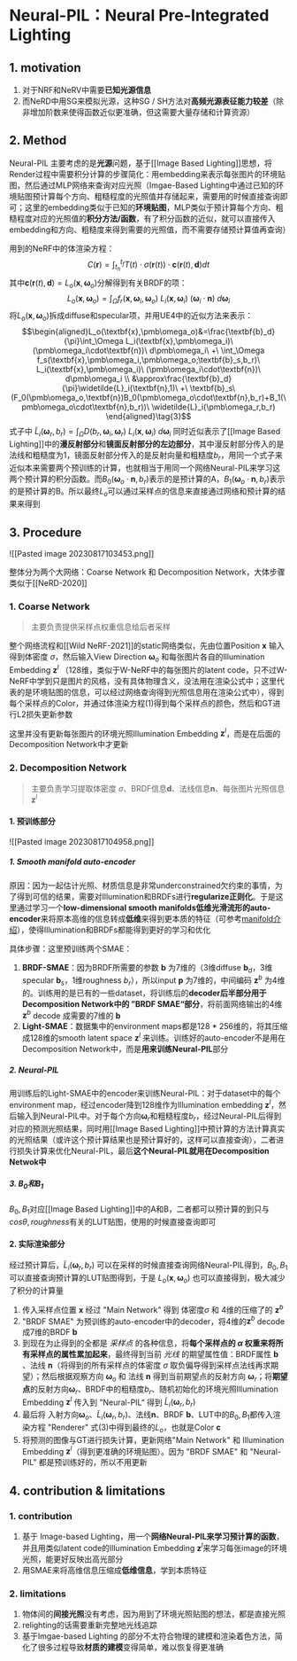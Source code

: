 # Neural-PIL：Neural Pre-Integrated Lighting

## 1. motivation

1. 对于NRF和NeRV中需要**已知光源信息**
2. 而NeRD中用SG来模拟光源，这种SG / SH方法对**高频光源表征能力较差**（除非增加阶数来使得函数近似更准确，但这需要大量存储和计算资源）

## 2. Method

Neural-PIL 主要考虑的是**光源**问题，基于[[Image Based Lighting]]思想，将Render过程中需要积分计算的步骤简化：用embedding来表示每张图片的环境贴图，然后通过MLP网络来查询对应光照（Imgae-Based Lighting中通过已知的环境贴图预计算每个方向、粗糙程度的光照值并存储起来，需要用的时候直接查询即可；这里的embedding类似于已知的**环境贴图**，MLP类似于预计算每个方向、粗糙程度对应的光照值的**积分方法/函数**，有了积分函数的近似，就可以直接传入embedding和方向、粗糙度来得到需要的光照值，而不需要存储预计算值再查询）

用到的NeRF中的体渲染方程：$$C(\textbf{r}) = \int_{t_n}^{t_f}T(t)\cdot\sigma(\textbf{r}(t))\cdot\textbf{c}(\textbf{r}(t),\textbf{d})dt\tag{1}$$其中$\textbf{c}(\textbf{r}(t),\textbf{d})=L_o(\textbf{x},\pmb\omega_o)$分解得到有关BRDF的项：$$L_o(\textbf{x},\pmb\omega_o)=\int_\Omega f_r(\textbf{x},\pmb\omega_i,\pmb\omega_o)\ L_i(\textbf{x},\pmb\omega_i)\ (\pmb\omega_i\cdot\textbf{n})\ d\pmb\omega_i\tag{2}$$将$L_o(\textbf{x},\pmb\omega_o)$拆成diffuse和specular项，并用UE4中的近似方法来表示：$$\begin{aligned}L_o(\textbf{x},\pmb\omega_o)&=\frac{\textbf{b}_d}{\pi}\int_\Omega L_i(\textbf{x},\pmb\omega_i)\ (\pmb\omega_i\cdot\textbf{n})\ d\pmb\omega_i\ +\ \int_\Omega f_s(\textbf{x},\pmb\omega_i,\pmb\omega_o;\textbf{b}_s,b_r)\ L_i(\textbf{x},\pmb\omega_i)\ (\pmb\omega_i\cdot\textbf{n})\ d\pmb\omega_i \\ &\approx\frac{\textbf{b}_d}{\pi}\widetilde{L}_i(\textbf{n},1)\ +\ \textbf{b}_s\ (F_0(\pmb\omega_o,\textbf{n})B_0(\pmb\omega_o\cdot\textbf{n},b_r)+B_1(\pmb\omega_o\cdot\textbf{n},b_r))\ \widetilde{L}_i(\pmb\omega_r,b_r) \end{aligned}\tag{3}$$式子中 $\widetilde{L}_i(\pmb\omega_r,b_r)=\int_\Omega D(b_r,\pmb\omega_i,\pmb\omega_r)\ L_i(\textbf{x},\pmb\omega_i)\ d\pmb\omega_i$ 同时近似表示了[[Image Based Lighting]]中的**漫反射部分**和**镜面反射部分的左边部分**，其中漫反射部分传入的是法线和粗糙度为1，镜面反射部分传入的是反射向量和粗糙度$b_r$，用同一个式子来近似本来需要两个预训练的计算，也就相当于用同一个网络Neural-PIL来学习这两个预计算的积分函数。而$B_0(\pmb\omega_o\cdot\textbf{n},b_r)$表示的是预计算的A，$B_1(\pmb\omega_o\cdot\textbf{n},b_r)$表示的是预计算的B。所以最终$L_o$可以通过采样点的信息来直接通过网络和预计算的结果来得到

## 3. Procedure

![[Pasted image 20230817103453.png]]

整体分为两个大网络：Coarse Network 和 Decomposition Network，大体步骤类似于[[NeRD-2020]]

### 1. Coarse Network

>主要负责提供采样点权重信息给后者采样

整个网络流程和[[Wild NeRF-2021]]的static网络类似，先由位置Position $\textbf{x}$ 输入得到体密度 $\sigma$，然后输入View Direction $\pmb\omega_o$ 和每张图片各自的Illumination Embedding $\textbf{z}^l$ （128维，类似于W-NeRF中的每张图片的latent code，只不过W-NeRF中学到只是图片的风格，没有具体物理含义，没法用在渲染公式中；这里代表的是环境贴图的信息，可以经过网络查询得到光照信息用在渲染公式中），得到每个采样点的Color，并通过体渲染方程$(1)$得到每个采样点的颜色，然后和GT进行L2损失更新参数

这里并没有更新每张图片的环境光照Illumination Embedding $\textbf{z}^l$，而是在后面的Decomposition Network中才更新

### 2. Decomposition Network

>主要负责学习提取体密度 $\sigma$、BRDF信息$\textbf{d}$、法线信息$\textbf{n}$、每张图片光照信息$\textbf{z}^l$

#### 1. 预训练部分

![[Pasted image 20230817104958.png]]

##### 1. Smooth manifold auto-encoder

原因：因为一起估计光照、材质信息是非常underconstrained欠约束的事情，为了得到可信的结果，需要对Illumination和BRDFs进行**regularize正则化**。于是这里通过学习一个**low-dimensional smooth manifolds低维光滑流形的auto-encoder**来将原本高维的信息转成**低维**来得到更本质的特征（可参考[manifold介绍](https://blog.csdn.net/a493823882/article/details/115433888)），使得Illumination和BRDFs都能得到更好的学习和优化

具体步骤：这里预训练两个SMAE：

1. **BRDF-SMAE**：因为BRDF所需要的参数 $\textbf{b}$ 为7维的（3维diffuse $\textbf{b}_d$，3维specular $\textbf{b}_s$，1维roughness $b_r$），所以input $\textbf{p}$ 为7维的，中间编码 $\textbf{z}^b$ 为4维的。训练用的是已有的一些dataset，将训练后的**decoder后半部分用于Decomposition Network中的 ”BRDF SMAE“部分**，将前面网络输出的4维 $\textbf{z}^b$ decode 成需要的7维的 $\textbf{b}$
2. **Light-SMAE**：数据集中的environment maps都是128 * 256维的，将其压缩成128维的smooth latent space $\textbf{z}^l$ 来训练。训练好的auto-encoder不是用在Decomposition Network中，而是**用来训练Neural-PIL**部分

##### 2. Neural-PIL

用训练后的Light-SMAE中的encoder来训练Neural-PIL：对于dataset中的每个environment map，经过encoder降到128维作为Illumination embedding $\textbf{z}^l$，然后输入到Neural-PIL中。对于每个方向$\pmb\omega_r$和粗糙程度$b_r$，经过Neural-PIL后得到对应的预测光照结果，同时用[[Image Based Lighting]]中预计算的方法计算真实的光照结果（或许这个预计算结果也是预计算好的，这样可以直接查询），二者进行损失计算来优化Neural-PIL，最后**这个Neural-PIL就用在Decomposition Netwok中**

##### 3. $B_0$和$B_1$

$B_0,B_1$对应[[Image Based Lighting]]中的A和B，二者都可以预计算的到只与$cos\theta,roughness$有关的LUT贴图，使用的时候直接查询即可

#### 2. 实际渲染部分

经过预计算后，$\widetilde{L}_i(\pmb\omega_r,b_r)$ 可以在采样的时候直接查询网络Neural-PIL得到，$B_0,B_1$可以直接查询预计算的LUT贴图得到，于是 $L_o(\textbf{x},\pmb\omega_o)$ 也可以直接得到，极大减少了积分的计算量

1. 传入采样点位置 $\textbf{x}$ 经过 "Main Network" 得到 体密度$\sigma$ 和 4维的压缩了的 $\textbf{z}^b$
2. "BRDF SMAE" 为预训练的auto-encoder中的decoder，将4维的$\textbf{z}^b$ decode 成7维的BRDF $\textbf{b}$
3.  到现在为止得到的全都是 *采样点* 的各种信息，将**每个采样点的 $\alpha$ 权重来将所有采样点的属性累加起来**，最终得到当前 *光线* 的期望属性值：BRDF属性 $\textbf{b}$ 、法线 $\textbf{n}$（将得到的所有采样点的体密度 $\sigma$ 取负偏导得到采样点法线再求期望）；然后根据观察方向 $\pmb\omega_o$ 和 法线 $\textbf{n}$ 得到当前期望点的反射方向 $\pmb\omega_r$；将**期望点**的反射方向$\pmb\omega_r$、BRDF中的粗糙度$b_r$、随机初始化的环境光照Illumination Embedding $\textbf{z}^l$ 传入到 ”Neural-PIL“ 得到 $\widetilde{L}_i(\pmb\omega_r,b_r)$
4. 最后将 入射方向$\pmb\omega_o$、$\widetilde{L}_i(\pmb\omega_r,b_r)$、法线$\textbf{n}$、BRDF $\textbf{b}$、LUT中的$B_0,B_1$都传入渲染方程 "Renderer" 式$(3)$中得到最终的$L_o$，也就是Color $\textbf{c}$
5. 将预测的图像与GT进行损失计算，更新网络"Main Network" 和 Illumination Embedding $\textbf{z}^l$（得到更准确的环境贴图）。因为 "BRDF SMAE" 和 "Neural-PIL" 都是预训练好的，所以不用更新

## 4. contribution & limitations

### 1. contribution

1. 基于 Image-based Lighting，用一个**网络Neural-PIL来学习预计算的函数**，并且用类似latent code的Illumination Embedding $\textbf{z}^l$来学习每张image的环境光照，能更好反映出高光部分
2. 用SMAE来将高维信息压缩成**低维信息**，学到本质特征

### 2. limitations

1. 物体间的**间接光照**没有考虑，因为用到了环境光照贴图的想法，都是直接光照
2. relighting的话需要重新完整地光线追踪
3. 基于Imgae-based Lighting 的部分不太符合物理的建模和渲染着色方法，简化了很多过程导致**材质的建模**变得简单，难以恢复得更准确